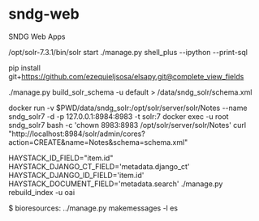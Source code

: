 # sndg-web
SNDG Web Apps

/opt/solr-7.3.1/bin/solr start
./manage.py shell_plus --ipython --print-sql


pip install  git+https://github.com/ezequieljsosa/elsapy.git@complete_view_fields


./manage.py  build_solr_schema -u default > /data/sndg_solr/schema.xml

docker run -v $PWD/data/sndg_solr:/opt/solr/server/solr/Notes --name sndg_solr7 -d -p 127.0.0.1:8984:8983 -t solr:7 
docker exec -u root     sndg_solr7 bash -c 'chown 8983:8983 /opt/solr/server/solr/Notes'
curl "http://localhost:8984/solr/admin/cores?action=CREATE&name=Notes&schema=schema.xml"


HAYSTACK_ID_FIELD="item.id" HAYSTACK_DJANGO_CT_FIELD='metadata.django_ct'  HAYSTACK_DJANGO_ID_FIELD='item.id' HAYSTACK_DOCUMENT_FIELD='metadata.search'  ./manage.py rebuild_index -u oai


$ bioresources: ../manage.py makemessages -l es

